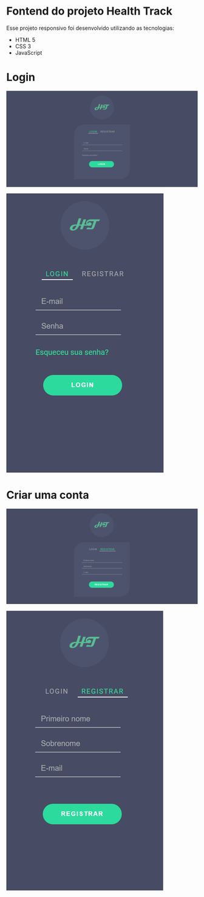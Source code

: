 # Fontend do projeto Health Track

Esse projeto responsivo foi desenvolvido utilizando as tecnologias:

- HTML 5
- CSS 3
- JavaScript

# Login

![picture](prints/login.PNG)

![picture](prints/login-responsivo.PNG)

# Criar uma conta

![picture](prints/registrar.PNG)

![picture](prints/register-responsive.PNG)